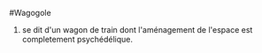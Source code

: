 #Wagogole

1. se dit d'un wagon de train dont l'aménagement de l'espace est completement psychédélique.